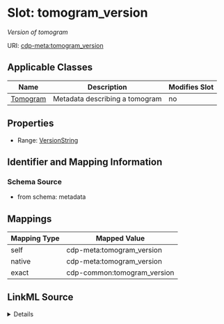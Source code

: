 

# Slot: tomogram_version


_Version of tomogram_



URI: [cdp-meta:tomogram_version](metadatatomogram_version)



<!-- no inheritance hierarchy -->





## Applicable Classes

| Name | Description | Modifies Slot |
| --- | --- | --- |
| [Tomogram](Tomogram.md) | Metadata describing a tomogram |  no  |







## Properties

* Range: [VersionString](VersionString.md)





## Identifier and Mapping Information







### Schema Source


* from schema: metadata




## Mappings

| Mapping Type | Mapped Value |
| ---  | ---  |
| self | cdp-meta:tomogram_version |
| native | cdp-meta:tomogram_version |
| exact | cdp-common:tomogram_version |




## LinkML Source

<details>
```yaml
name: tomogram_version
description: Version of tomogram
from_schema: metadata
exact_mappings:
- cdp-common:tomogram_version
rank: 1000
alias: tomogram_version
owner: Tomogram
domain_of:
- Tomogram
range: VersionString
inlined: true
inlined_as_list: true

```
</details>